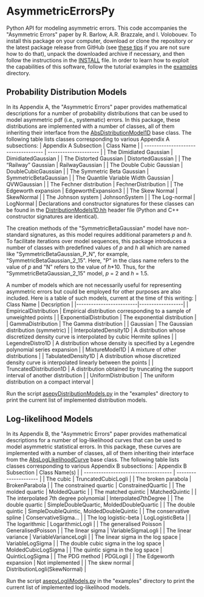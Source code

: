 # AsymmetricErrorsPy
Python API for modeling asymmetric errors. This code accompanies the
"Asymmetric Errors" paper by R. Barlow, A.R. Brazzale, and I. Volobouev.
To install this package on your computer, download or clone the repository
or the latest package release from GitHub (see
[these tips](https://zapier.com/blog/how-to-download-from-github/)
if you are not sure how to do that),
unpack the downloaded archive if necessary, and then follow the instructions
in the [INSTALL](./INSTALL) file. In order to learn how to exploit
the capabilities of this software, follow the tutorial examples in
the [examples](./examples) directory.

## Probability Distribution Models
In its Appendix A, the "Asymmetric Errors" paper provides
mathematical descriptions for a number of probability distributions
that can be used to model asymmetric pdf (i.e., systematic) errors.
In this package, these distributions are implemented with a number
of classes, all of them inheriting their interface from the
[AbsDistributionModel1D](https://github.com/igvgit/AsymmetricErrors/ase/AbsDistributionModel1D.hh)
base class. The following table lists classes
corresponding to various Appendix A subsections:
| Appendix A Subsection                |  Class Name           |
| ------------------------------------ | --------------------- |
| The Dimidiated Gaussian              | DimidiatedGaussian    |
| The Distorted Gaussian               | DistortedGaussian     |
| The “Railway” Gaussian               | RailwayGaussian       |
| The Double Cubic Gaussian            | DoubleCubicGaussian   |
| The Symmetric Beta Gaussian          | SymmetricBetaGaussian |
| The Quantile Variable Width Gaussian | QVWGaussian           |
| The Fechner distribution             | FechnerDistribution   |
| The Edgeworth expansion              | EdgeworthExpansion3   |
| The Skew Normal                      | SkewNormal            |
| The Johnson system                   | JohnsonSystem         |
| The Log-normal                       | LogNormal             |
Declarations and constructor signatures for these classes can be found in the
[DistributionModels1D.hh](https://github.com/igvgit/AsymmetricErrors/ase/DistributionModels1D.hh)
header file (Python and C++ constructor signatures are identical).

The creation methods of the "SymmetricBetaGaussian" model have
non-standard signatures, as this model requires additional parameters _p_ and _h_.
To facilitate iterations over model sequences, this package introduces a number
of classes with predefined values of _p_ and _h_ all which are named like 
"SymmetricBetaGaussian_P_N", for example, "SymmetricBetaGaussian_2_15".
Here, "P" in the class name refers to the value of _p_ and "N" refers
to the value of _h_*10. Thus, for the "SymmetricBetaGaussian_2_15"
model, _p_ = 2 and _h_ = 1.5.

A number of models which are not necessarily useful for representing
asymmetric errors but could be employed for other purposes are also
included. Here is a table of such models, current at the time of this writing:
|  Class Name             |  Decsription     |
|-------------------------|------------------|
| EmpiricalDistribution   | Empirical distribution corresponding to a sample of unweighted points |
| ExponentialDistribution | The exponential distribution |
| GammaDistribution       | The Gamma distribution |
| Gaussian                | The Gaussian distribution (symmetric) |
| InterpolatedDensity1D   | A distribution whose discretized density curve is interpolated by cubic Hermite splines |
| LegendreDistro1D        | A distribution whose density is specified by a Legendre polynomial series expansion |
| MixtureModel1D          | A mixture of other distributions |
| TabulatedDensity1D      | A distribution whose discretized density curve is interpolated linearly between the points |
| TruncatedDistribution1D | A distribution obtained by truncating the support interval of another distribution |
| UniformDistribution     | The uniform distribution on a compact interval |

Run the script [asepyDistributionModels.py](./examples/asepyDistributionModels.py)
in the "examples" directory to print the current list of implemented
distribution models.

## Log-likelihood Models
In its Appendix B, the "Asymmetric Errors" paper provides
mathematical descriptions for a number of log-likelihood
curves that can be used to model asymmetric statistical errors.
In this package, these curves are implemented with a number
of classes, all of them inheriting their interface from the
[AbsLogLikelihoodCurve](https://github.com/igvgit/AsymmetricErrors/ase/AbsLogLikelihoodCurve.hh)
base class. The following table lists classes
corresponding to various Appendix B subsections:
| Appendix B Subsection                |  Class Name(s)        |
| ------------------------------------ | --------------------- |
| The cubic | TruncatedCubicLogli |
| The broken parabola | BrokenParabola |
| The constrained quartic | ConstrainedQuartic |
| The molded quartic | MoldedQuartic |
| The matched quintic | MatchedQuintic  |
| The interpolated 7th degree polynomial | Interpolated7thDegree |
| The double quartic | SimpleDoubleQuartic, MoldedDoubleQuartic |
| The double quintic | SimpleDoubleQuintic, MoldedDoubleQuintic |
| The conservative spline | ConservativeSigma... |
| The log logistic-beta | LogLogisticBeta |
| The logarithmic | LogarithmicLogli |
| The generalised Poisson | GeneralisedPoisson |
| The linear sigma | VariableSigmaLogli |
| The linear variance | VariableVarianceLogli |
| The linear sigma in the log space | VariableLogSigma |
| The double cubic sigma in the log space | MoldedCubicLogSigma |
| The quintic sigma in the log space | QuinticLogSigma |
| The PDG method | PDGLogli |
| The Edgeworth expansion | Not implemented |
| The skew normal | DistributionLogli(SkewNormal) |

Run the script [asepyLogliModels.py](./examples/asepyLogliModels.py)
in the "examples" directory to print the current list of implemented
log-likelihood models.
